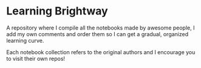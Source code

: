 # Learning Brightway

A repository where I compile all the notebooks made by awesome people, I add my own comments and order them so I can get a gradual, organized learning curve.

Each notebook collection refers to the original authors and I encourage you to visit their own repos!
